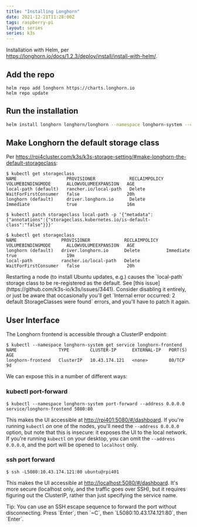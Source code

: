 ```yaml
---
title: "Installing Longhorn"
date: 2021-12-21T11:28:00Z
tags: raspberry-pi
layout: series
series: k3s
---
```


Installation with Helm, per <https://longhorn.io/docs/1.2.3/deploy/install/install-with-helm/>.

## Add the repo

```
helm repo add longhorn https://charts.longhorn.io
helm repo update
```

## Run the installation

```bash
helm install longhorn longhorn/longhorn --namespace longhorn-system --create-namespace
```

## Make Longhorn the default storage class

Per <https://rpi4cluster.com/k3s/k3s-storage-setting/#make-longhorn-the-default-storageclass>:

```
$ kubectl get storageclass
NAME                   PROVISIONER             RECLAIMPOLICY   VOLUMEBINDINGMODE      ALLOWVOLUMEEXPANSION   AGE
local-path (default)   rancher.io/local-path   Delete          WaitForFirstConsumer   false                  20h
longhorn (default)     driver.longhorn.io      Delete          Immediate              true                   16m
```

```
$ kubectl patch storageclass local-path -p '{"metadata": {"annotations":{"storageclass.kubernetes.io/is-default-class":"false"}}}'
```

```
$ kubectl get storageclass
NAME                 PROVISIONER             RECLAIMPOLICY   VOLUMEBINDINGMODE      ALLOWVOLUMEEXPANSION   AGE
longhorn (default)   driver.longhorn.io      Delete          Immediate              true                   19m
local-path           rancher.io/local-path   Delete          WaitForFirstConsumer   false                  20h
```

<div class="callout callout-warning" markdown="span">
Restarting a node (to install Ubuntu updates, e.g.) causes the `local-path` storage class to be re-registered as the default.
See [this issue](https://github.com/k3s-io/k3s/issues/3441). Consider disabling it entirely, or just be aware that occasionally
you'll get `Internal error occurred: 2 default StorageClasses were found` errors, and you'll have to patch it again.
</div>

## User Interface

The Longhorn frontend is accessible through a ClusterIP endpoint:

```
$ kubectl --namespace longhorn-system get service longhorn-frontend
NAME                TYPE        CLUSTER-IP      EXTERNAL-IP   PORT(S)   AGE
longhorn-frontend   ClusterIP   10.43.174.121   <none>        80/TCP    9d
```

We can expose this in a number of different ways:

### kubectl port-forward

```
$ kubectl --namespace longhorn-system port-forward --address 0.0.0.0 service/longhorn-frontend 5080:80
```

This makes the UI accessible at <http://rpi401:5080/#/dashboard>. If you're running `kubectl` _on_ one of the nodes,
you'll need the `--address 0.0.0.0` option, but note that this is insecure: it exposes the UI to the local network. If
you're running `kubectl` on your desktop, you can omit the `--address 0.0.0.0`, and the port will be opened to
`localhost` only.

### ssh port forward

```
$ ssh -L5080:10.43.174.121:80 ubuntu@rpi401
```

This makes the UI accessible at <http://localhost:5080/#/dashboard>. It's more secure (localhost only, and the traffic
goes over SSH), but it requires figuring out the ClusterIP, rather than just specifying the service name.

<div class="callout callout-info" markdown="span">
Tip: You can use an SSH escape sequence to forward the port without disconnecting. Press `Enter`, then `~C`, then `L5080:10.43.174.121:80`, then `Enter`.
</div>
